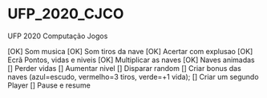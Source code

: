 # UFP_2020_CJCO
UFP 2020 Computação Jogos

[OK] Som musica
[OK] Som tiros da nave
[OK] Acertar com explusao
[OK] Ecrã Pontos, vidas e niveis
[OK] Multiplicar as naves
[OK] Naves animadas
[] Perder vidas
[] Aumentar nivel
[] Disparar random
[] Criar bonus das naves (azul=escudo, vermelho=3 tiros, verde=+1 vida);
[] Criar um segundo Player
[] Pause e resume
